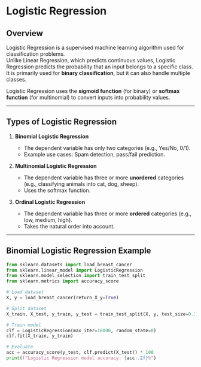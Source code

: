 # Logistic Regression

## Overview

Logistic Regression is a supervised machine learning algorithm used for classification problems.  
Unlike Linear Regression, which predicts continuous values, Logistic Regression predicts the probability that an input belongs to a specific class.  
It is primarily used for **binary classification**, but it can also handle multiple classes.

Logistic Regression uses the **sigmoid function** (for binary) or **softmax function** (for multinomial) to convert inputs into probability values.

---

## Types of Logistic Regression

1. **Binomial Logistic Regression**
   - The dependent variable has only two categories (e.g., Yes/No, 0/1).
   - Example use cases: Spam detection, pass/fail prediction.

2. **Multinomial Logistic Regression**
   - The dependent variable has three or more **unordered** categories (e.g., classifying animals into cat, dog, sheep).
   - Uses the softmax function.

3. **Ordinal Logistic Regression**
   - The dependent variable has three or more **ordered** categories (e.g., low, medium, high).
   - Takes the natural order into account.

---

## Binomial Logistic Regression Example

```python
from sklearn.datasets import load_breast_cancer
from sklearn.linear_model import LogisticRegression
from sklearn.model_selection import train_test_split
from sklearn.metrics import accuracy_score

# Load dataset
X, y = load_breast_cancer(return_X_y=True)

# Split dataset
X_train, X_test, y_train, y_test = train_test_split(X, y, test_size=0.20, random_state=23)

# Train model
clf = LogisticRegression(max_iter=10000, random_state=0)
clf.fit(X_train, y_train)

# Evaluate
acc = accuracy_score(y_test, clf.predict(X_test)) * 100
print(f"Logistic Regression model accuracy: {acc:.2f}%")
